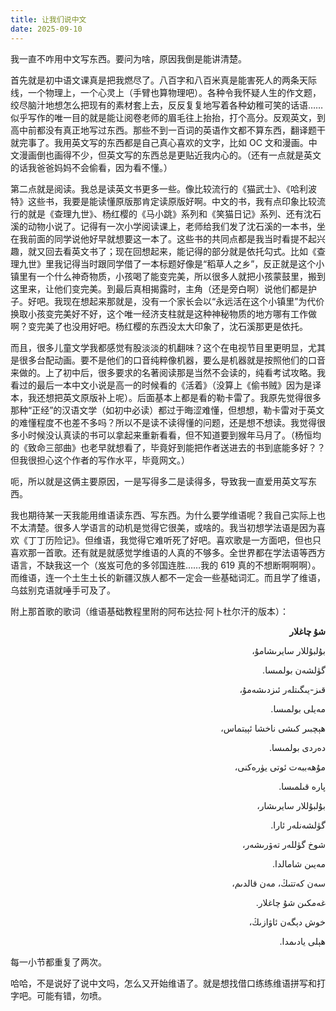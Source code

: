```yaml
---
title: 让我们说中文
date: 2025-09-10
---
```


我一直不咋用中文写东西。要问为啥，原因我倒是能讲清楚。

首先就是初中语文课真是把我燃尽了。八百字和八百米真是能害死人的两条天际线，一个物理上，一个心灵上（手臂也算物理吧）。各种令我怀疑人生的作文题，绞尽脑汁地想怎么把现有的素材套上去，反反复复地写着各种幼稚可笑的话语……似乎写作的唯一目的就是能让阅卷老师的眉毛往上抬抬，打个高分。反观英文，到高中前都没有真正地写过东西。那些不到一百词的英语作文都不算东西，翻译题干就完事了。我用英文写的东西都是自己真心喜欢的文字，比如 OC 文和漫画。中文漫画倒也画得不少，但英文写的东西总是更贴近我内心的。（还有一点就是英文的话我爸爸妈妈不会偷看，因为看不懂。）

第二点就是阅读。我总是读英文书更多一些。像比较流行的《猫武士》、《哈利波特》这些书，我要是能读懂原版那肯定读原版好啊。中文的书，我有点印象比较流行的就是《查理九世》、杨红樱的《马小跳》系列和《笑猫日记》系列、还有沈石溪的动物小说了。记得有一次小学阅读课上，老师给我们发了沈石溪的一本书，坐在我前面的同学说他好早就想要这一本了。这些书的共同点都是我当时看提不起兴趣，就又回去看英文书了；现在回想起来，能记得的部分就是依托勾式。比如《查理九世》里我记得当时跟同学借了一本标题好像是“稻草人之乡”，反正就是这个小镇里有一个什么神奇物质，小孩喝了能变完美，所以很多人就把小孩蒙鼓里，搬到这里来，让他们变完美。到最后真相揭露时，主角（还是旁白啊）说他们都是护子。好吧。我现在想起来那就是，没有一个家长会以“永远活在这个小镇里”为代价换取小孩变完美好不好，这个唯一经济支柱就是这种神秘物质的地方哪有工作做啊？变完美了也没用好吧。杨红樱的东西没太大印象了，沈石溪那更是依托。

而且，很多儿童文学我都感觉有股淡淡的机翻味？这个在电视节目里更明显，尤其是很多台配动画。要不是他们的口音纯粹像机器，要么是机器就是按照他们的口音来做的。上了初中后，很多要求的名著阅读那是当然不会读的，纯看考试攻略。我看过的最后一本中文小说是高一的时候看的《活着》（没算上《偷书贼》因为是译本，我还想把英文原版补上呢）。后面基本上都是看的勒卡雷了。我原先觉得很多那种“正经”的汉语文学（如初中必读）都过于晦涩难懂，但想想，勒卡雷对于英文的难懂程度不也差不多吗？所以不是读不读得懂的问题，还是想不想读。我觉得很多小时候没认真读的书可以拿起来重新看看，但不知道要到猴年马月了。（杨恒均的《致命三部曲》也老早就想看了，毕竟好到能把作者送进去的书到底能多好？？但我很担心这个作者的写作水平，毕竟网文。）

呃，所以就是这俩主要原因，一是写得多二是读得多，导致我一直爱用英文写东西。

我也期待某一天我能用维语读东西、写东西。为什么要学维语呢？我自己实际上也不太清楚。很多人学语言的动机是觉得它很美，或啥的。我当初想学法语是因为喜欢《丁丁历险记》。但维语，我觉得它难听死了好吧。喜欢歌是一方面吧，但也只喜欢那一首歌。还有就是就感觉学维语的人真的不够多。全世界都在学法语等西方语言，不缺我这一个（岌岌可危的多邻国连胜……我的 619 真的不想断啊啊啊）。而维语，连一个土生土长的新疆汉族人都不一定会一些基础词汇。而且学了维语，乌兹别克语就唾手可及了。

附上那首歌的歌词（维语基础教程里附的阿布达拉·阿卜杜尔汗的版本）：

<div dir="rtl" style="text-indent: 0 !important">

**شۇ چاغلار**

بۇلبۇللار سايرىشامۇ،

گۈلشەن بولمىسا.

قىز-يىگىتلەر ئىزدىشەمۇ،

مەيلى بولمىسا.

ھېچبىر كىشى ناخشا ئېيتماس،

دەردى بولمىسا.

مۇھەببەت ئوتى يۈرەكنى،

پارە قىلمىسا.

بۇلبۇللار سايرىشار،

گۈلشەنلەر ئارا.

شوخ گۈللەر تەۋرىشەر،

مەيىن شامالدا.

سەن كەتتىڭ، مەن قالدىم،

غەمكىن شۇ چاغلار.

خوش دېگەن ئاۋازىڭ،

ھېلى يادىمدا.

</div>

每一小节都重复了两次。

哈哈，不是说好了说中文吗，怎么又开始维语了。就是想找借口练练维语拼写和打字吧。可能有错，勿喷。

